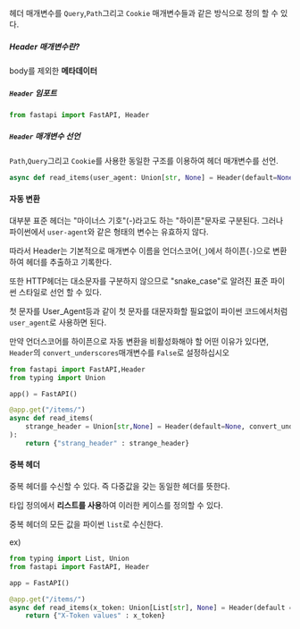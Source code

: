 헤더 매개변수를 `Query`,`Path`그리고 `Cookie` 매개변수들과 같은 방식으로 정의 할 수 있다.

##### Header 매개변수란?
body를 제외한 **메타데이터**
##### `Header` 임포트
```python
from fastapi import FastAPI, Header
```

##### `Header` 매개변수 선언
`Path`,`Query`그리고 `Cookie`를 사용한 동일한 구조를 이용하여 헤더 매개변수를 선언.

```python
async def read_items(user_agent: Union[str, None] = Header(default=None)):
```


#### 자동 변환
대부분 표준 헤더는 "마이너스 기호"(-)라고도 하는 "하이픈"문자로 구분된다.
그러나 파이썬에서 `user-agent`와 같은 형태의 변수는 유효하지 않다.

따라서 Header는 기본적으로 매개변수 이름을 언더스코어(`_`)에서 하이픈(`-`)으로 변환하여 헤더를 추출하고 기록한다.

또한 HTTP헤더는 대소문자를 구분하지 않으므로 "snake_case"로 알려진 표준 파이썬 스타일로 선언 할 수 있다.

첫 문자를 User_Agent등과 같이 첫 문자를 대문자화할 필요없이 파이썬 코드에서처럼 `user_agent`로 사용하면 된다.

만약 언더스코어를 하이픈으로 자동 변환을 비활성화해야 할 어떤 이유가 있다면, `Header`의 `convert_underscores`매개변수를 `False`로 설정하십시오
```python
from fastapi import FastAPI,Header
from typing import Union

app() = FastAPI()

@app.get("/items/")
async def read_items(
	strange_header = Union[str,None] = Header(default=None, convert_underscores = False)
):
	return {"strang_header" : strange_header}
```

#### 중복 헤더
중복 헤더를 수신할 수 있다. 즉 다중값을 갖는 동일한 헤더를 뜻한다.

타입 정의에서 **리스트를 사용**하여 이러한 케이스를 정의할 수 있다.

중복 헤더의 모든 값을 파이썬 `list`로 수신한다.

ex)
```python
from typing import List, Union
from fastapi import FastAPI, Header

app = FastAPI()

@app.get("/items/")
async def read_items(x_token: Union[List[str], None] = Header(default = None)):
	return {"X-Token values" : x_token}
```